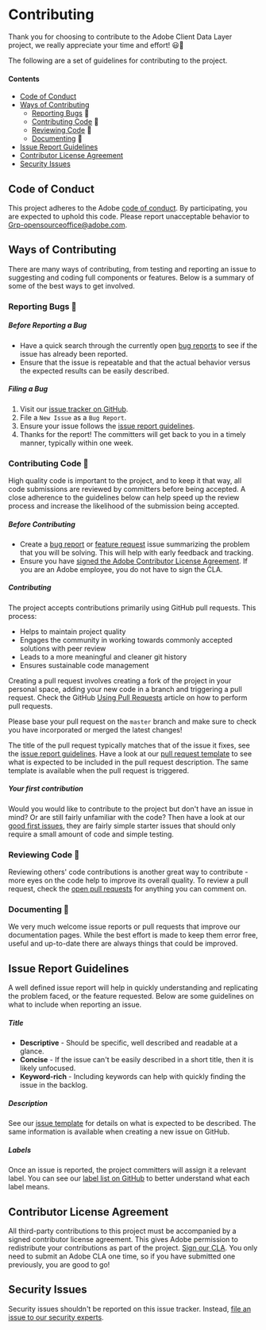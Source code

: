 # Contributing

Thank you for choosing to contribute to the Adobe Client Data Layer project, we really appreciate your time and effort! 😃🎊

The following are a set of guidelines for contributing to the project.

#### Contents

* [Code of Conduct](#code-of-conduct)
* [Ways of Contributing](#ways-of-contributing)
  * [Reporting Bugs](#reporting-bugs-) 🐛
  * [Contributing Code](#contributing-code-) 👾
  * [Reviewing Code](#reviewing-code-) 👀
  * [Documenting](#documenting-) 📜
* [Issue Report Guidelines](#issue-report-guidelines)
* [Contributor License Agreement](#contributor-license-agreement)
* [Security Issues](#security-issues)

## Code of Conduct

This project adheres to the Adobe [code of conduct](../CODE_OF_CONDUCT.md). By participating,
you are expected to uphold this code. Please report unacceptable behavior to
[Grp-opensourceoffice@adobe.com](mailto:Grp-opensourceoffice@adobe.com).

## Ways of Contributing

There are many ways of contributing, from testing and reporting an issue to suggesting and coding full components or features. Below is a summary of some of the best ways to get involved. 

### Reporting Bugs 🐛

##### Before Reporting a Bug 

* Have a quick search through the currently open [bug reports](https://github.com/adobe/adobe-client-data-layer/labels/bug) to see if the issue has already been reported.
* Ensure that the issue is repeatable and that the actual behavior versus the expected results can be easily described.

##### Filing a Bug

1. Visit our [issue tracker on GitHub](https://github.com/adobe/adobe-client-data-layer/issues).
1. File a `New Issue` as a `Bug Report`.
1. Ensure your issue follows the [issue report guidelines](#issue-report-guidelines).
1. Thanks for the report! The committers will get back to you in a timely manner, typically within one week.

### Contributing Code 👾 

High quality code is important to the project, and to keep it that way, all code submissions are reviewed by committers before being accepted. A close adherence to the guidelines below can help speed up the review process and increase the likelihood of the submission being accepted.

##### Before Contributing

* Create a [bug report](#reporting-bugs-) or [feature request](#requesting-features-) issue summarizing the problem that you will be solving. This will help with early feedback and tracking.
* Ensure you have [signed the Adobe Contributor License Agreement](http://opensource.adobe.com/cla.html). If you are an Adobe employee, you do not have to sign the CLA.

##### Contributing

The project accepts contributions primarily using GitHub pull requests. This process:
* Helps to maintain project quality
* Engages the community in working towards commonly accepted solutions with peer review
* Leads to a more meaningful and cleaner git history
* Ensures sustainable code management 

Creating a pull request involves creating a fork of the project in your personal space, adding your new code in a branch and triggering a pull request. Check the GitHub [Using Pull Requests](https://help.github.com/articles/using-pull-requests) article on how to perform pull requests.

Please base your pull request on the `master` branch and make sure to check you have incorporated or merged the latest changes!

The title of the pull request typically matches that of the issue it fixes, see the [issue report guidelines](#issue-report-guidelines).
Have a look at our [pull request template](./PULL_REQUEST_TEMPLATE.md) to see what is expected to be included in the pull request description. The same template is available when the pull request is triggered.

##### Your first contribution
Would you would like to contribute to the project but don't have an issue in mind? Or are still fairly unfamiliar with the code? Then have a look at our [good first issues](https://github.com/adobe/adobe-client-data-layer/labels/good%20first%20issue), they are fairly simple starter issues that should only require a small amount of code and simple testing.

### Reviewing Code 👀

Reviewing others' code contributions is another great way to contribute - more eyes on the code help to improve its overall quality. To review a pull request, check the [open pull requests](https://github.com/adobe/adobe-client-data-layer/pulls) for anything you can comment on. 

### Documenting 📜

We very much welcome issue reports or pull requests that improve our documentation pages. While the best effort is made to keep them error free, useful and up-to-date there are always things that could be improved.

## Issue Report Guidelines

A well defined issue report will help in quickly understanding and replicating the problem faced, or the feature requested. Below are some guidelines on what to include when reporting an issue.

##### Title
* **Descriptive** - Should be specific, well described and readable at a glance.
* **Concise** - If the issue can't be easily described in a short title, then it is likely unfocused.
* **Keyword-rich** - Including keywords can help with quickly finding the issue in the backlog.

##### Description

See our [issue template](./ISSUE_TEMPLATE/bug_report.md) for details on what is expected to be described. The same information is available when creating a new issue on GitHub.

##### Labels

Once an issue is reported, the project committers will assign it a relevant label. You can see our [label list on GitHub](https://github.com/adobe/adobe-client-data-layer/labels) to better understand what each label means.

## Contributor License Agreement

All third-party contributions to this project must be accompanied by a signed contributor
license agreement. This gives Adobe permission to redistribute your contributions
as part of the project. [Sign our CLA](https://opensource.adobe.com/cla.html). You
only need to submit an Adobe CLA one time, so if you have submitted one previously,
you are good to go!

## Security Issues

Security issues shouldn't be reported on this issue tracker. Instead, [file an issue to our security experts](https://helpx.adobe.com/security/alertus.html).
